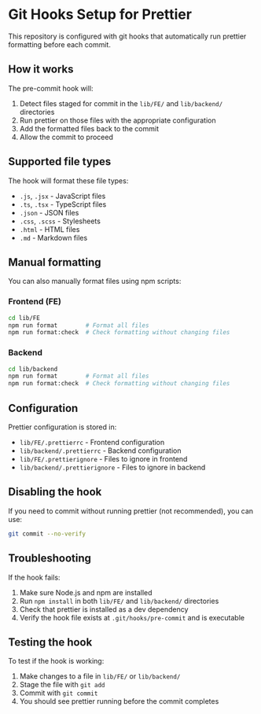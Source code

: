# Git Hooks Setup for Prettier

This repository is configured with git hooks that automatically run prettier formatting before each commit.

## How it works

The pre-commit hook will:
1. Detect files staged for commit in the `lib/FE/` and `lib/backend/` directories
2. Run prettier on those files with the appropriate configuration
3. Add the formatted files back to the commit
4. Allow the commit to proceed

## Supported file types

The hook will format these file types:
- `.js`, `.jsx` - JavaScript files
- `.ts`, `.tsx` - TypeScript files  
- `.json` - JSON files
- `.css`, `.scss` - Stylesheets
- `.html` - HTML files
- `.md` - Markdown files

## Manual formatting

You can also manually format files using npm scripts:

### Frontend (FE)
```bash
cd lib/FE
npm run format        # Format all files
npm run format:check  # Check formatting without changing files
```

### Backend
```bash
cd lib/backend
npm run format        # Format all files
npm run format:check  # Check formatting without changing files
```

## Configuration

Prettier configuration is stored in:
- `lib/FE/.prettierrc` - Frontend configuration
- `lib/backend/.prettierrc` - Backend configuration
- `lib/FE/.prettierignore` - Files to ignore in frontend
- `lib/backend/.prettierignore` - Files to ignore in backend

## Disabling the hook

If you need to commit without running prettier (not recommended), you can use:
```bash
git commit --no-verify
```

## Troubleshooting

If the hook fails:
1. Make sure Node.js and npm are installed
2. Run `npm install` in both `lib/FE/` and `lib/backend/` directories
3. Check that prettier is installed as a dev dependency
4. Verify the hook file exists at `.git/hooks/pre-commit` and is executable

## Testing the hook

To test if the hook is working:
1. Make changes to a file in `lib/FE/` or `lib/backend/`
2. Stage the file with `git add`
3. Commit with `git commit`
4. You should see prettier running before the commit completes
